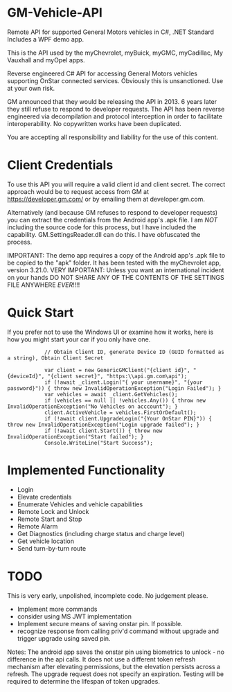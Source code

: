 # GM-Vehicle-API
Remote API for supported General Motors vehicles in C#, .NET Standard
Includes a WPF demo app.

This is the API used by the myChevrolet, myBuick, myGMC, myCadillac, My Vauxhall and myOpel apps.

Reverse engineered C# API for accessing General Motors vehicles supporting OnStar connected services.
Obviously this is unsanctioned. Use at your own risk.

GM announced that they would be releasing the API in 2013. 6 years later they still refuse to respond to developer requests.
The API has been reverse engineered via decompilation and protocol interception in order to facilitate interoperability. No copywritten works have been duplicated.

You are accepting all responsibility and liability for the use of this content.

# Client Credentials
To use this API you will require a valid client id and client secret. The correct approach would be to request access from GM at https://developer.gm.com/ or by emailing them at developer.gm.com.

Alternatively (and because GM refuses to respond to developer requests) you can extract the credentials from the Android app's .apk file.
I am _NOT_ including the source code for this process, but I have included the capability. GM.SettingsReader.dll can do this. I have obfuscated the process.

IMPORTANT: The demo app requires a copy of the Android app's .apk file to be copied to the "apk" folder. It has been tested with the myChevrolet app, version 3.21.0.
VERY IMPORTANT: Unless you want an international incident on your hands DO NOT SHARE ANY OF THE CONTENTS OF THE SETTINGS FILE ANYWHERE _EVER_!!!!


# Quick Start
If you prefer not to use the Windows UI or examine how it works, here is how you might start your car if you only have one.

```
            // Obtain Client ID, generate Device ID (GUID formatted as a string), Obtain Client Secret

            var client = new GenericGMClient("{client id}", "{deviceId}", "{client secret}", "https:\\api.gm.com\api");
            if (!await _client.Login("{ your username}", "{your password}")) { throw new InvalidOperationException("Login Failed"); }
            var vehicles = await _client.GetVehicles();
            if (vehicles == null || !vehicles.Any()) { throw new InvalidOperationException("No Vehicles on acccount"); }
            client.ActiveVehicle = vehicles.FirstOrDefault();
            if (!await client.UpgradeLogin("{Your OnStar PIN}")) { throw new InvalidOperationException("Login upgrade failed"); }
            if (!await client.Start()) { throw new InvalidOperationException("Start failed"); }
            Console.WriteLine("Start Success");
```


# Implemented Functionality
* Login
* Elevate credentials
* Enumerate Vehicles and vehicle capabilities
* Remote Lock and Unlock
* Remote Start and Stop
* Remote Alarm
* Get Diagnostics (including charge status and charge level)
* Get vehicle location
* Send turn-by-turn route


# TODO
This is very early, unpolished, incomplete code. No judgement please.

* Implement more commands
* consider using MS JWT implementation
* Implement secure means of saving onstar pin. If possible.
* recognize response from calling priv'd command without upgrade and trigger upgrade using saved pin.

Notes: The android app saves the onstar pin using biometrics to unlock - no difference in the api calls. It does not use a different token refresh mechanism after elevating permissions, but the elevation persists across a refresh. The upgrade request does not specify an expiration. Testing will be required to determine the lifespan of token upgrades.

